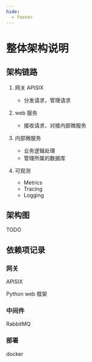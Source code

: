 ```yaml
---
hide:
  - footer
---
```



# 整体架构说明


## 架构链路

1. 网关 APISIX

     - 分发请求，管理请求

2. web 服务

     - 接收请求，对接内部微服务

3. 内部微服务

     - 业务逻辑处理
     - 管理所属的数据库

4. 可观测
   
     - Metrics
     - Tracing
     - Logging


## 架构图

TODO

## 依赖项记录

### 网关
  
APISIX

Python web 框架

### 中间件

RabbitMQ

### 部署

docker


